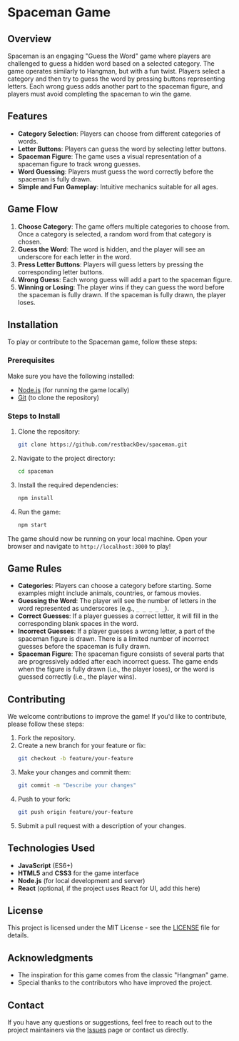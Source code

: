 # Spaceman Game

## Overview
Spaceman is an engaging "Guess the Word" game where players are challenged to guess a hidden word based on a selected category. The game operates similarly to Hangman, but with a fun twist. Players select a category and then try to guess the word by pressing buttons representing letters. Each wrong guess adds another part to the spaceman figure, and players must avoid completing the spaceman to win the game.

## Features
- **Category Selection**: Players can choose from different categories of words.
- **Letter Buttons**: Players can guess the word by selecting letter buttons.
- **Spaceman Figure**: The game uses a visual representation of a spaceman figure to track wrong guesses.
- **Word Guessing**: Players must guess the word correctly before the spaceman is fully drawn.
- **Simple and Fun Gameplay**: Intuitive mechanics suitable for all ages.

## Game Flow
1. **Choose Category**: The game offers multiple categories to choose from. Once a category is selected, a random word from that category is chosen.
2. **Guess the Word**: The word is hidden, and the player will see an underscore for each letter in the word.
3. **Press Letter Buttons**: Players will guess letters by pressing the corresponding letter buttons.
4. **Wrong Guess**: Each wrong guess will add a part to the spaceman figure.
5. **Winning or Losing**: The player wins if they can guess the word before the spaceman is fully drawn. If the spaceman is fully drawn, the player loses.

## Installation

To play or contribute to the Spaceman game, follow these steps:

### Prerequisites
Make sure you have the following installed:
- [Node.js](https://nodejs.org/) (for running the game locally)
- [Git](https://git-scm.com/) (to clone the repository)

### Steps to Install

1. Clone the repository:
    ```bash
    git clone https://github.com/restbackDev/spaceman.git
    ```
2. Navigate to the project directory:
    ```bash
    cd spaceman
    ```
3. Install the required dependencies:
    ```bash
    npm install
    ```
4. Run the game:
    ```bash
    npm start
    ```

The game should now be running on your local machine. Open your browser and navigate to `http://localhost:3000` to play!

## Game Rules

- **Categories**: Players can choose a category before starting. Some examples might include animals, countries, or famous movies.
- **Guessing the Word**: The player will see the number of letters in the word represented as underscores (e.g., `_ _ _ _ _`).
- **Correct Guesses**: If a player guesses a correct letter, it will fill in the corresponding blank spaces in the word.
- **Incorrect Guesses**: If a player guesses a wrong letter, a part of the spaceman figure is drawn. There is a limited number of incorrect guesses before the spaceman is fully drawn.
- **Spaceman Figure**: The spaceman figure consists of several parts that are progressively added after each incorrect guess. The game ends when the figure is fully drawn (i.e., the player loses), or the word is guessed correctly (i.e., the player wins).

## Contributing

We welcome contributions to improve the game! If you'd like to contribute, please follow these steps:

1. Fork the repository.
2. Create a new branch for your feature or fix:
    ```bash
    git checkout -b feature/your-feature
    ```
3. Make your changes and commit them:
    ```bash
    git commit -m "Describe your changes"
    ```
4. Push to your fork:
    ```bash
    git push origin feature/your-feature
    ```
5. Submit a pull request with a description of your changes.

## Technologies Used
- **JavaScript** (ES6+)
- **HTML5** and **CSS3** for the game interface
- **Node.js** (for local development and server)
- **React** (optional, if the project uses React for UI, add this here)

## License

This project is licensed under the MIT License - see the [LICENSE](LICENSE) file for details.

## Acknowledgments

- The inspiration for this game comes from the classic "Hangman" game.
- Special thanks to the contributors who have improved the project.

## Contact

If you have any questions or suggestions, feel free to reach out to the project maintainers via the [Issues](https://github.com/restbackDev/spaceman/issues) page or contact us directly.